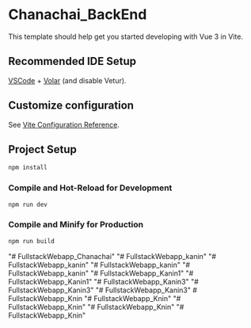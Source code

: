 # Chanachai_BackEnd

This template should help get you started developing with Vue 3 in Vite.

## Recommended IDE Setup

[VSCode](https://code.visualstudio.com/) + [Volar](https://marketplace.visualstudio.com/items?itemName=Vue.volar) (and disable Vetur).

## Customize configuration

See [Vite Configuration Reference](https://vite.dev/config/).

## Project Setup

```sh
npm install
```

### Compile and Hot-Reload for Development

```sh
npm run dev
```

### Compile and Minify for Production

```sh
npm run build
```
"# FullstackWebapp_Chanachai" 
"# FullstackWebapp_kanin" 
"# FullstackWebapp_kanin" 
"# FullstackWebapp_kanin" 
"# FullstackWebapp_kanin" 
"# FullstackWebapp_Kanin1" 
"# FullstackWebapp_Kanin1" 
"# FullstackWebapp_Kanin3" 
"# FullstackWebapp_Kanin3" 
"# FullstackWebapp_Kanin3" 
#   F u l l s t a c k W e b a p p _ K n i n  
 "# FullstackWebapp_Knin" 
"# FullstackWebapp_Knin" 
"# FullstackWebapp_Knin" 
"# FullstackWebapp_Knin" 
